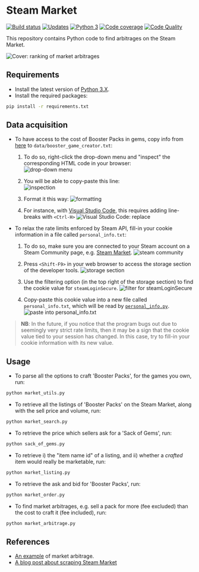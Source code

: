 # Steam Market


[![Build status][build-image]][build]
[![Updates][dependency-image]][pyup]
[![Python 3][python3-image]][pyup]
[![Code coverage][codecov-image]][codecov]
[![Code Quality][codacy-image]][codacy]

This repository contains Python code to find arbitrages on the Steam Market.

![Cover: ranking of market arbitrages](https://github.com/woctezuma/steam-market/wiki/img/rBxZxHX.png)

## Requirements

-   Install the latest version of [Python 3.X](https://www.python.org/downloads/).
-   Install the required packages:

```bash
pip install -r requirements.txt
```

## Data acquisition

-   To have access to the cost of Booster Packs in gems, copy info from [here](https://steamcommunity.com/tradingcards/boostercreator/) to `data/booster_game_creator.txt`:

    1. To do so, right-click the drop-down menu and "inspect" the corresponding HTML code in your browser:   
![drop-down menu](https://github.com/woctezuma/steam-market/wiki/img/jU6iI8n.png)

    2. You will be able to copy-paste this line:    
![inspection](https://github.com/woctezuma/steam-market/wiki/img/y1QSzS7.png)

    3. Format it this way:
![formatting](https://github.com/woctezuma/steam-market/wiki/img/YAtWJ5O.png)

    4. For instance, with [Visual Studio Code](https://code.visualstudio.com/), this requires adding line-breaks with `<Ctrl-H>`
![Visual Studio Code: replace](https://github.com/woctezuma/steam-market/wiki/img/aPKEI7W.png)

-   To relax the rate limits enforced by Steam API, fill-in your cookie information in a file called `personal_info.txt`:

    1. To do so, make sure you are connected to your Steam account on a Steam Community page, e.g. [Steam Market](https://steamcommunity.com/market/). 
![steam community](https://github.com/woctezuma/steam-market/wiki/img/K0P9Uxu.png)

    2. Press `<Shift-F9>` in your web browser to access the storage section of the developer tools.
![storage section](https://github.com/woctezuma/steam-market/wiki/img/xGfyU7r.png)
    
    3. Use the filtering option (in the top right of the storage section) to find the cookie value for `steamLoginSecure`.
![filter for steamLoginSecure](https://github.com/woctezuma/steam-market/wiki/img/YhlPlUy.png)    
    
    4. Copy-paste this cookie value into a new file called `personal_info.txt`, which will be read by [`personal_info.py`](personal_info.py).
![paste into personal_info.txt](https://github.com/woctezuma/steam-market/wiki/img/hMiqZJH.png)    

> **NB**: In the future, if you notice that the program bugs out due to seemingly very strict rate limits, then it may
be a sign that the cookie value tied to your session has changed.
In this case, try to fill-in your cookie information with its new value.

## Usage

-   To parse all the options to craft 'Booster Packs', for the games you own, run:

```bash
python market_utils.py
```

-   To retrieve all the listings of 'Booster Packs' on the Steam Market, along with the sell price and volume, run:

```bash
python market_search.py
```

-   To retrieve the price which sellers ask for a 'Sack of Gems', run:

```bash
python sack_of_gems.py
```

-   To retrieve i) the "item name id" of a listing, and ii) whether a *crafted* item would really be marketable, run:

```bash
python market_listing.py
```

-   To retrieve the ask and bid for 'Booster Packs', run:

```bash
python market_order.py
```

-   To find market arbitrages, e.g. sell a pack for more (fee excluded) than the cost to craft it (fee included), run:

```bash
python market_arbitrage.py
```

## References

-   [An example](https://www.resetera.com/threads/pc-gaming-era-april-2019-goodbye-uzzy-is-your-new-king.108742/page-123#post-20167882) of market arbitrage.
-   [A blog post about scraping Steam Market](https://www.blakeporterneuro.com/learning-python-project-3-scrapping-data-from-steams-community-market/)

<!-- Definitions -->

[build]: <https://travis-ci.org/woctezuma/steam-market>
[build-image]: <https://travis-ci.org/woctezuma/steam-market.svg?branch=master>

[pyup]: <https://pyup.io/repos/github/woctezuma/steam-market/>
[dependency-image]: <https://pyup.io/repos/github/woctezuma/steam-market/shield.svg>
[python3-image]: <https://pyup.io/repos/github/woctezuma/steam-market/python-3-shield.svg>

[codecov]: <https://codecov.io/gh/woctezuma/steam-market>
[codecov-image]: <https://codecov.io/gh/woctezuma/steam-market/branch/master/graph/badge.svg>

[codacy]: <https://www.codacy.com/app/woctezuma/steam-market>
[codacy-image]: <https://api.codacy.com/project/badge/Grade/c1b2f9f7a02a47a4baa22f6439be9c8a>

